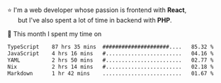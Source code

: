 ⭐ I'm a web developer whose passion is frontend with <b>React</b>,<br/>
&nbsp; &nbsp; &nbsp; but I've also spent a lot of time in backend with <b>PHP</b>.

📅 This month I spent my time on

<!--START_SECTION:waka-->

```txt
TypeScript    87 hrs 35 mins  #####################....   85.32 %
JavaScript    4 hrs 16 mins   #........................   04.16 %
YAML          2 hrs 50 mins   #........................   02.77 %
Nix           2 hrs 14 mins   #........................   02.18 %
Markdown      1 hr 42 mins    .........................   01.67 %
```

<!--END_SECTION:waka-->
